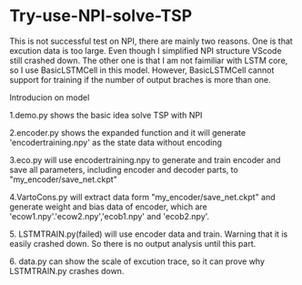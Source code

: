 # Try-use-NPI-solve-TSP

<p>This is not successful test on NPI, there are mainly two reasons. One is that excution data is too large. Even though I simplified NPI structure VScode still crashed down. The other one is that I am not faimiliar with LSTM core, so I use BasicLSTMCell in this model. However, BasicLSTMCell cannot support for training if the number of output braches is more than one.</p>
<h>Introducion on model</h>
<p>1.demo.py shows the basic idea solve TSP with NPI</p>
<p>2.encoder.py shows the expanded function and it will generate 'encodertraining.npy' as the state data without encoding</p>
<p>3.eco.py will use encodertraining.npy to generate and train encoder and save all parameters, including encoder and decoder parts, to
  "my_encoder/save_net.ckpt"</p>
<p>4.VartoCons.py will extract data form "my_encoder/save_net.ckpt" and generate weight and bias data of encoder, which are 'ecow1.npy'.'ecow2.npy','ecob1.npy' and 'ecob2.npy'.</p>
<p>5. LSTMTRAIN.py(failed) will use encoder data and train. Warning that it is easily crashed down. So there is no output analysis until this part.</p>
<p>6. data.py can show the scale of excution trace, so it can prove why LSTMTRAIN.py crashes down.</p>
